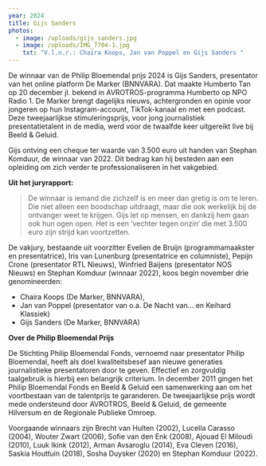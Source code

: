 ```yaml
---
year: 2024
title: Gijs Sanders
photos:
  - image: /uploads/gijs_sanders.jpg
  - image: /uploads/IMG_7704-1.jpg
    txt: "V.l.n.r.: Chaira Koops, Jan van Poppel en Gijs Sanders "
---
```

De winnaar van de Philip Bloemendal prijs 2024 is Gijs Sanders, presentator van het online platform De Marker (BNNVARA). Dat maakte Humberto Tan op 20 december jl. bekend in AVROTROS-programma Humberto op NPO Radio 1. De Marker brengt dagelijks nieuws, achtergronden en opinie voor jongeren op hun Instagram-account, TikTok-kanaal en met een podcast. Deze tweejaarlijkse stimuleringsprijs, voor jong journalistiek presentatietalent in de media, werd voor de twaalfde keer uitgereikt live bij Beeld & Geluid.

Gijs ontving een cheque ter waarde van 3.500 euro uit handen van Stephan Komduur, de winnaar van 2022. Dit bedrag kan hij besteden aan een opleiding om zich verder te professionaliseren in het vakgebied.

**Uit het juryrapport:**

> De winnaar is iemand die zichzelf is en meer dan gretig is om te leren. Die niet alleen een boodschap uitdraagt, maar die ook werkelijk bij de ontvanger weet te krijgen. Gijs let op mensen, en dankzij hem gaan ook hun ogen open. Het is een ‘vechter tegen onzin’ die met 3.500 euro zijn strijd kan voortzetten.

De vakjury, bestaande uit voorzitter Evelien de Bruijn (programmamaakster en presentatrice), Iris van Lunenburg (presentatrice en columniste), Pepijn Crone (presentator RTL Nieuws), Winfried Baijens (presentator NOS Nieuws) en Stephan Komduur (winnaar 2022), koos begin november drie genomineerden:

*   Chaira Koops (De Marker, BNNVARA),
*   Jan van Poppel (presentator van o.a. De Nacht van… en Keihard Klassiek)
*   Gijs Sanders (De Marker, BNNVARA)

**Over de Philip Bloemendal Prijs**

De Stichting Philip Bloemendal Fonds, vernoemd naar presentator Philip Bloemendal, heeft als doel kwaliteitsbesef aan nieuwe generaties journalistieke presentatoren door te geven. Effectief en zorgvuldig taalgebruik is hierbij een belangrijk criterium. In december 2011 gingen het Philip Bloemendal Fonds en Beeld & Geluid een samenwerking aan om het voortbestaan van de talentprijs te garanderen. De tweejaarlijkse prijs wordt mede ondersteund door AVROTROS, Beeld & Geluid, de gemeente Hilversum en de Regionale Publieke Omroep.

Voorgaande winnaars zijn Brecht van Hulten (2002), Lucella Carasso (2004), Wouter Zwart (2006), Sofie van den Enk (2008), Ajouad El Miloudi (2010), Luuk Ikink (2012), Arman Avsaroglu (2014), Eva Cleven (2016), Saskia Houttuin (2018), Sosha Duysker (2020) en Stephan Komduur (2022).